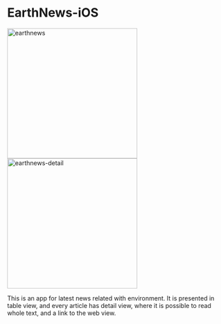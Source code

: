 # EarthNews-iOS

<img width="300" alt="earthnews" src="https://user-images.githubusercontent.com/103490410/221242665-ecf0881f-6491-4ac7-8793-0951ae44c00c.png"><img width="300" alt="earthnews-detail" src="https://user-images.githubusercontent.com/103490410/221242704-3f6edab6-e583-465a-a54c-6aceae1a0f8d.png">

This is an app for latest news related with environment. It is presented in table view, and every article has detail view, where it is possible to read whole text, and a link to the web view.


